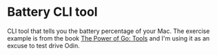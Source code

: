 # Battery CLI tool

CLI tool that tells you the battery percentage of your Mac. The exercise example is from the book [The Power of Go: Tools](https://bitfieldconsulting.com/books/tools) and I'm using it as an excuse to test drive Odin.